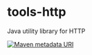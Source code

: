# tools-http
Java utility library for HTTP

[![Maven metadata URI](https://img.shields.io/maven-metadata/v/http/central.maven.org/maven2/com/devdungeon/tools/http/maven-metadata.xml.svg)]()
